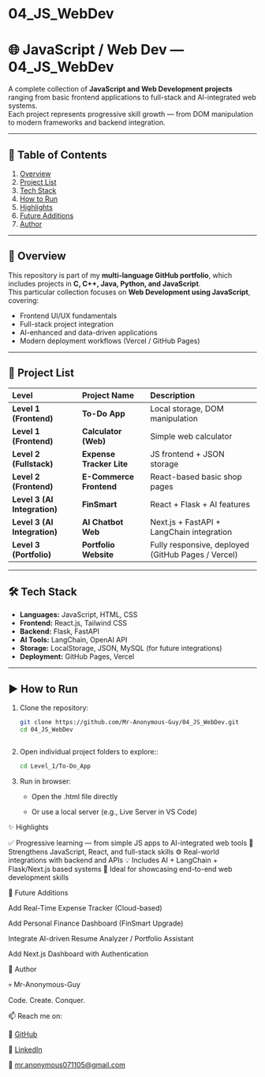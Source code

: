 # 04_JS_WebDev

# 🌐 JavaScript / Web Dev — 04_JS_WebDev

A complete collection of **JavaScript and Web Development projects** ranging from basic frontend applications to full-stack and AI-integrated web systems.  
Each project represents progressive skill growth — from DOM manipulation to modern frameworks and backend integration.

---

## 🧭 Table of Contents

1. [Overview](#overview)
2. [Project List](#project-list)
3. [Tech Stack](#tech-stack)
4. [How to Run](#how-to-run)
5. [Highlights](#highlights)
6. [Future Additions](#future-additions)
7. [Author](#author)

---

## 🚀 Overview

This repository is part of my **multi-language GitHub portfolio**, which includes projects in **C, C++, Java, Python, and JavaScript**.  
This particular collection focuses on **Web Development using JavaScript**, covering:

- Frontend UI/UX fundamentals  
- Full-stack project integration  
- AI-enhanced and data-driven applications  
- Modern deployment workflows (Vercel / GitHub Pages)

---

## 🧩 Project List

| Level | Project Name | Description |
|:------|:--------------|:-------------|
| **Level 1 (Frontend)** | **To-Do App** | Local storage, DOM manipulation |
| **Level 1 (Frontend)** | **Calculator (Web)** | Simple web calculator |
| **Level 2 (Fullstack)** | **Expense Tracker Lite** | JS frontend + JSON storage |
| **Level 2 (Frontend)** | **E-Commerce Frontend** | React-based basic shop pages |
| **Level 3 (AI Integration)** | **FinSmart** | React + Flask + AI features |
| **Level 3 (AI Integration)** | **AI Chatbot Web** | Next.js + FastAPI + LangChain integration |
| **Level 3 (Portfolio)** | **Portfolio Website** | Fully responsive, deployed (GitHub Pages / Vercel) |

---

## 🛠️ Tech Stack

- **Languages:** JavaScript, HTML, CSS  
- **Frontend:** React.js, Tailwind CSS  
- **Backend:** Flask, FastAPI  
- **AI Tools:** LangChain, OpenAI API  
- **Storage:** LocalStorage, JSON, MySQL (for future integrations)  
- **Deployment:** GitHub Pages, Vercel  

---

## ▶️ How to Run

1. Clone the repository:
   ```bash
   git clone https://github.com/Mr-Anonymous-Guy/04_JS_WebDev.git
   cd 04_JS_WebDev

   

2. Open individual project folders to explore::
   ```bash
   cd Level_1/To-Do_App


3. Run in browser:

   - Open the .html file directly

   - Or use a local server (e.g., Live Server in VS Code)

✨ Highlights

✅ Progressive learning — from simple JS apps to AI-integrated web tools
🧠 Strengthens JavaScript, React, and full-stack skills
⚙️ Real-world integrations with backend and APIs
💡 Includes AI + LangChain + Flask/Next.js based systems
🎯 Ideal for showcasing end-to-end web development skills

🔮 Future Additions

Add Real-Time Expense Tracker (Cloud-based)

Add Personal Finance Dashboard (FinSmart Upgrade)

Integrate AI-driven Resume Analyzer / Portfolio Assistant

Add Next.js Dashboard with Authentication

👤 Author

💀 Mr-Anonymous-Guy

Code. Create. Conquer.

📫 Reach me on:

🐙 [GitHub](https://github.com/mr-anonymous-Guy)  

💼 [LinkedIn](https://www.linkedin.com/in/Mr-Anonymous-Guy/)  

📧 mr.anonymous071105@gmail.com




